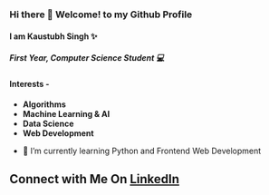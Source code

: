 ### Hi there 👋 Welcome! to my Github Profile
#### I am Kaustubh Singh ✨
##### First Year, Computer Science Student 💻

#### Interests -
- **Algorithms**
- **Machine Learning & AI**
- **Data Science**
- **Web Development**

<!--**kaustubh3000/kaustubh3000** is a ✨ _special_ ✨ repository because its `README.md` (this file) appears on your GitHub profile.-->


- 🌱 I’m currently learning Python and Frontend Web Development
## Connect with Me On [LinkedIn](https://www.linkedin.com/in/kaustubh---singh)